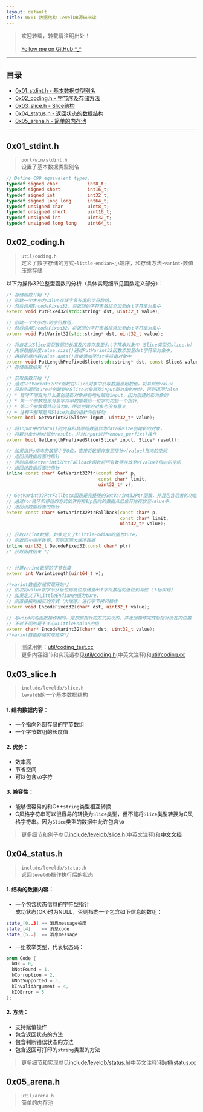 ```yaml
---
layout: default
title: 0x01-数据结构-LevelDB源码阅读
---
```


> 欢迎转载，转载请注明出处！<br><br>
> [Follow me on GitHub ^\_^](http://github.com/KevinsBobo/)

---

## 目录

+ [0x01\_stdint.h - 基本数据类型别名](#0x01_stdinth)
+ [0x02\_coding.h - 字节序及存储方法](#0x02_codingh)
+ [0x03\_slice.h - Slice结构](#0x03_sliceh)
+ [0x04\_status.h - 返回状态的数据结构](#0x04_statush)
+ [0x05\_arena.h - 简单的内存池](#0x05_arenah)

---
<span id="0x01_stdinth"></span>

## 0x01\_stdint.h

> `port/win/stdint.h`<br>
> 设置了基本数据类型别名

```cpp
// Define C99 equivalent types.
typedef signed char           int8_t;
typedef signed short          int16_t;
typedef signed int            int32_t;
typedef signed long long      int64_t;
typedef unsigned char         uint8_t;
typedef unsigned short        uint16_t;
typedef unsigned int          uint32_t;
typedef unsigned long long    uint64_t;
```

<span id="0x02_codingh"></span>

## 0x02\_coding.h

> `util/coding.h`<br>
> 定义了数字存储的方式-`little-endian`-小端序，和存储方法-`varint`-数值压缩存储

以下为操作32位整型函数的分析（具体实现细节见函数定义部分）：

```cpp
/* 存储函数开始 */
// 创建一个大小为value存储字节长度的字符数组，
// 然后调用EncodeFixed32，将返回的字符串数组添加至dst字符串对象中
extern void PutFixed32(std::string* dst, uint32_t value);

// 创建一个大小为5的字符数组，
// 然后调用EncodeFixed32，将返回的字符串数组添加至dst字符串对象中
extern void PutVarint32(std::string* dst, uint32_t value);

// 将自定义Slice类型数据的长度及内容存放至dst字符串对象中（Slice类型见slice.h）
// 先将数据长度value.size()通过PutVarint32函数添加至dst字符串对象中，
// 再将数据内容value.data()直接添加至dst字符串对象中
extern void PutLengthPrefixedSlice(std::string* dst, const Slice& value);
/* 存储函数结束 */

/* 获取函数开始 */
// 通过GetVarint32Ptr函数在Slice对象中获取数据原始数值，将其赋给value
// 获取到返回ture并创建新的Slice对象赋给input新对象的地址，否则返回false
// * 暂时不明白为什么要创建新对象并将地址赋给input，因为创建的新对象的
// * 第一个参数是原对象字符串数据最后一位字符的后一个指针，
// * 第二个参数最终应该为0，所以创建的对象也没有意义
// + 注释中解释是将Slice对象的指针向后移动
extern bool GetVarint32(Slice* input, uint32_t* value);

// 将input中的data()的内容和其原始数值作为data和size创建新的对象，
// 将新对象的地址赋给result，并对input进行remove_perfix()操作
extern bool GetLengthPrefixedSlice(Slice* input, Slice* result);

// 如果指针p指向的数据小于8位，直接将数据存放至指针v(value)指向的空间
// 返回该数据后面的指针
// 否则调用GetVarint32PtrFallback函数将所有数据存放至v(value)指向的空间
// 返回该数据后面的指针
inline const char* GetVarint32Ptr(const char* p,
                                  const char* limit,
                                  uint32_t* v);

// GetVarint32PtrFallback函数是完整版的GetVarint32Ptr函数，并且包含后者的功能
// 通过for循环和移位的方式依次将指针p指向的数据从低位开始存放至value中，
// 返回该数据后面的指针
extern const char* GetVarint32PtrFallback(const char* p,
                                          const char* limit,
                                          uint32_t* value);

// 获取varint数据，如果定义了kLittleEndian的值为ture，
// 则返回小端序数据，否则返回大端序数据
inline uint32_t DecodeFixed32(const char* ptr)
/* 获取函数结束 */


// 计算varint数据的字节长度
extern int VarintLength(uint64_t v);

/*varint数据存储实现开始*/
// 依次将value按字节从低位到高位存储至dst字符数组的低位到高位（下标实现）
// 如果定义了kLittleEndian的值为ture，
// 则直接按照相反的方式（大端序）进行字节拷贝操作
extern void EncodeFixed32(char* dst, uint32_t value);

// 与void同名函数操作相同，是按照指针的方式实现的，并返回操作完成后指针所在的位置
// 不过不同的是不关心kLittleEndian的值
extern char* EncodeVarint32(char* dst, uint32_t value);
/*varint数据存储实现结束*/
```

> 测试用例：[util/coding\_test.cc](https://github.com/KevinsBobo/leveldb/blob/master/util/coding_test.cc)<br>
> 更多内容细节和实现请参见[util/coding.h](https://github.com/KevinsBobo/leveldb/blob/master/util/coding.h)(中英文注释)和[util/coding.cc](https://github.com/KevinsBobo/leveldb/blob/master/util/coding.cc)

<span id="0x03_sliceh"></span>

## 0x03\_slice.h

> `include/leveldb/slice.h`<br>
> `leveldb`的一个基本数据结构

#### 1. 结构数据内容：

+ 一个指向外部存储的字节数组
+ 一个字节数组的长度值

#### 2. 优势：

+ 效率高
+ 节省空间
+ 可以包含`\0`字符

#### 3. 兼容性：

+ 能够很容易的和C++`string`类型相互转换
+ C风格字符串可以很容易的转换为`Slice`类型，但不能将`Slice`类型转换为C风格字符串。因为`Slice`类型的数据中允许包含`\0`

> 更多细节和例子参见[include/leveldb/slice.h](https://github.com/KevinsBobo/leveldb/blob/master/include/leveldb/slice.h)(中英文注释)和[中文文档](http://kevins.pro/blog/leveldb_chinese_doc/)

<span id="0x04_statush"></span>

## 0x04\_status.h

> `include/leveldb/status.h`<br>
> 返回`leveldb`操作执行后的状态

#### 1. 结构的数据内容：

+ 一个包含状态信息的字符型指针<br>成功状态(OK)时为NULL，否则指向一个包含如下信息的数组：

```cpp
state_[0..3] == 消息message长度
state_[4]    == 消息code
state_[5..]  == 消息message
```

+ 一组枚举类型，代表状态码：

```cpp
enum Code {
  kOk = 0,
  kNotFound = 1,
  kCorruption = 2,
  kNotSupported = 3,
  kInvalidArgument = 4,
  kIOError = 5
};
```

#### 2. 方法：

+ 支持赋值操作
+ 包含返回状态的方法
+ 包含判断错误状态的方法
+ 包含返回可打印的`string`类型的方法

> 更多细节和实现参见[include/leveldb/status.h](https://github.com/KevinsBobo/leveldb/blob/master/include/leveldb/status.h)(中英文注释)和[util/status.cc](https://github.com/KevinsBobo/leveldb/blob/master/util/status.cc)

<span id="0x05_arenah"></span>

## 0x05\_arena.h

> `util/arena.h`<br>
> 简单的内存池
